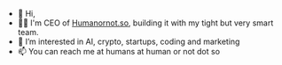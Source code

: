 - 👋 Hi,
- 👨‍💻 I'm CEO of [Humanornot.so](https://Humanornot.so/), building it with my tight but very smart team.
- 👀 I’m interested in AI, crypto, startups, coding and marketing
- 📫 You can reach me at humans at human or not dot so
